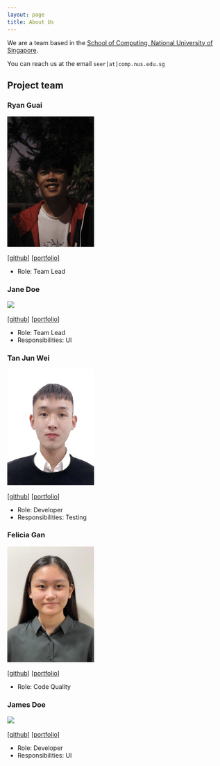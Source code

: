 ```yaml
---
layout: page
title: About Us
---
```


We are a team based in the [School of Computing, National University of Singapore](http://www.comp.nus.edu.sg).

You can reach us at the email `seer[at]comp.nus.edu.sg`

## Project team

### Ryan Guai

<img src="images/ryanguai.png" width="200px">

[[github](https://github.com/ryanguai)]
[[portfolio](team/ryanguai.md)]

* Role: Team Lead

### Jane Doe

<img src="images/johndoe.png" width="200px">

[[github](http://github.com/johndoe)]
[[portfolio](team/johndoe.md)]

* Role: Team Lead
* Responsibilities: UI

### Tan Jun Wei

<img src="images/junwei-tan.png" width="200px">

[[github](http://github.com/junwei-tan)] [[portfolio](team/junwei-tan.md)]

* Role: Developer
* Responsibilities: Testing

### Felicia Gan

<img src="images/feliciagan.png" width="200px">

[[github](http://github.com/feliciagan)]
[[portfolio](team/feliciagan.md)]

* Role: Code Quality

### James Doe

<img src="images/johndoe.png" width="200px">

[[github](http://github.com/johndoe)]
[[portfolio](team/johndoe.md)]

* Role: Developer
* Responsibilities: UI
